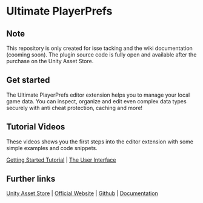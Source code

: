 # Ultimate PlayerPrefs

## Note

This repository is only created for isse tacking and the wiki documentation (cooming soon). The plugin source code is fully open and available after the purchase on the Unity Asset Store.

## Get started

The Ultimate PlayerPrefs editor extension helps you to manage your local game data. You can inspect, organize and edit even complex data types securely with anti cheat protection, caching and more!

## Tutorial Videos

These videos shows you the first steps into the editor extension with some simple examples and code snippets.

[Getting Started Tutorial](https://youtu.be/SjcAQ_PCDs0) | [The User Interface](https://youtu.be/XI7AAZ6caFA)


## Further links

[Unity Asset Store](http://u3d.as/2o0b) | [Official Website](https://triboot.de/ultimate-player-prefs) | [Github](https://github.com/TRIBOOT/ultimate-playerprefs) | [Documentation](https://triboot.de/ultimate-playerprefs/documentation)
